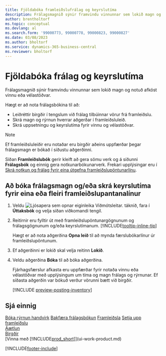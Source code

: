 ```yaml
---
title: Fjöldabóka framleiðslufrálag og keyrslutíma
description: Frálagsmagnið sýnir framvindu vinnunnar sem lokið magn og notuð afköst vinnu eða vélastöðvar.
author: brentholtorf
ms.topic: conceptual
ms.devlang: al
ms.search.form: '99000773, 99000778, 99000823, 99000827'
ms.date: 03/08/2023
ms.author: bholtorf
ms.service: dynamics-365-business-central
ms.reviewer: bholtorf
---
```

# Fjöldabóka frálag og keyrslutíma

Frálagsmagnið sýnir framvindu vinnunnar sem lokið magn og notuð afköst vinnu eða vélastöðvar.

Hægt er að nota frálagsbókina til að:

* Leiðréttir birgðir í tengslum við frálag tilbúinnar vörur frá framleiðslu.
* Skrá magn og rýrnun hverrar aðgerðar í framleiðsluleið.
* Skrá uppsetningu og keyrslutíma fyrir vinnu og vélastöðvar.

> [!NOTE]
> Ef framleiðsluleiðir eru notaðar eru birgðir aðeins uppfærðar þegar frálagsmagn er bókað í síðustu aðgerðinni.

Síðan **Framleiðslubók** gerir kleift að gera sömu verk og á síðunni **Frálagsbók** og einnig gera notkunarbókunarverk. Frekari upplýsingar eru í [Skrá notkun og frálag fyrir eina útgefna framleiðslupöntunarlínu](production-how-to-register-consumption-and-output.md).

## Að bóka frálagsmagn og/eða skrá keyrslutíma fyrir eina eða fleiri framleiðslupantanalínur

1. Veldu ![Ljósapera sem opnar eiginleika Viðmótsleitar.](media/ui-search/search_small.png "Segðu mér hvað þú vilt gera") táknið, fara í **Úttaksbók** og velja síðan viðkomandi tengil.  
2. Reitirnir eru fylltir út með framleiðslupöntunargögnunum og frálagsgögnunum og/eða keyrslutímanum. [!INCLUDE[tooltip-inline-tip](includes/tooltip-inline-tip_md.md)]
  
    Hægt er að nota aðgerðina **Opna leið** til að mynda færslubókarlínur úr framleiðslupöntunum.
  
3. Ef aðgerðinni er lokið skal velja reitinn **Lokið**.  
4. Veldu aðgerðina **Bóka** til að bóka aðgerðina.

    Fjárhagsfærslur afkasta eru uppfærðar fyrir notaða vinnu eða vélastöðvar með upplýsingum um tíma og magn frálags og rýrnunar. Ef síðasta aðgerðin var bókuð verður vörunni bætt við birgðir.

    [!INCLUDE [preview-posting-inventory](includes/preview-posting-inventory.md)]

## Sjá einnig

[Bóka rýrnun handvirk](production-how-to-post-scrap.md)
[Bakfæra frálagsbókun](production-how-to-reverse-output-posting.md)
[Framleiðsla](production-manage-manufacturing.md)
[Setja upp framleiðslu](production-configure-production-processes.md)  
[Áætlun](production-planning.md)  
[Birgðir](inventory-manage-inventory.md)  
[Vinna með [!INCLUDE[prod_short](includes/prod_short.md)]](ui-work-product.md)


[!INCLUDE[footer-include](includes/footer-banner.md)]
